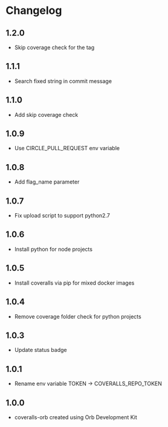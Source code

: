 Changelog
=========

1.2.0
-------
* Skip coverage check for the tag

1.1.1
-------
* Search fixed string in commit message

1.1.0
-------
* Add skip coverage check

1.0.9
-------
* Use CIRCLE_PULL_REQUEST env variable

1.0.8
-------
* Add flag_name parameter

1.0.7
-------
* Fix upload script to support python2.7

1.0.6
-------
* Install python for node projects

1.0.5
-------
* Install coveralls via pip for mixed docker images

1.0.4
-------
* Remove coverage folder check for python projects

1.0.3
-------
* Update status badge

1.0.1
-------
* Rename env variable TOKEN -> COVERALLS_REPO_TOKEN

1.0.0
-------
* coveralls-orb created using Orb Development Kit 
